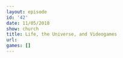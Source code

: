```yaml
---
layout: episode
id: '42'
date: 11/05/2018
show: church
title: Life, the Universe, and Videogames
url: 
games: []
---
```

